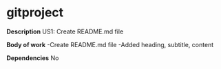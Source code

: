 # gitproject

**Description**
US1: Create README.md file

**Body of work**
-Create README.md file
-Added heading, subtitle, content

**Dependencies**
No
